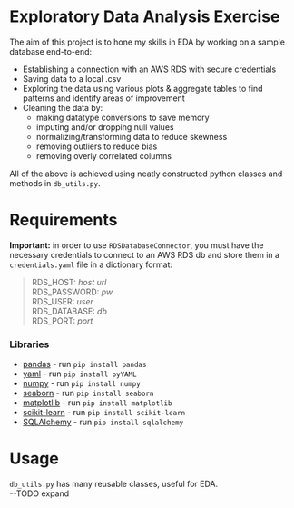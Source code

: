 # Exploratory Data Analysis Exercise

The aim of this project is to hone my skills in EDA by working on a sample database end-to-end:

* Establishing a connection with an AWS RDS with secure credentials
* Saving data to a local .csv
* Exploring the data using various plots & aggregate tables to find patterns and identify areas of improvement
* Cleaning the data by:
    * making datatype conversions to save memory
    * imputing and/or dropping null values
    * normalizing/transforming data to reduce skewness
    * removing outliers to reduce bias
    * removing overly correlated columns

All of the above is achieved using neatly constructed python classes and methods in `db_utils.py`.

# Requirements

**Important:** in order to use `RDSDatabaseConnector`, you must have the necessary credentials to connect to an AWS RDS db and store them in a `credentials.yaml` file in a dictionary format:
> RDS_HOST: *host url*  
> RDS_PASSWORD: *pw*  
> RDS_USER: *user*  
> RDS_DATABASE: *db*  
> RDS_PORT: *port*

### Libraries

- [pandas](https://github.com/pandas-dev/pandas) - run `pip install pandas`
- [yaml](https://github.com/yaml/pyyaml) - run `pip install pyYAML`
- [numpy](https://github.com/numpy/numpy) - run `pip install numpy`
- [seaborn](https://github.com/mwaskom/seaborn) - run `pip install seaborn`
- [matplotlib](https://github.com/matplotlib/matplotlib) - run `pip install matplotlib`
- [scikit-learn](https://github.com/scikit-learn/scikit-learn) - run `pip install scikit-learn`
- [SQLAlchemy](https://github.com/sqlalchemy/sqlalchemy) - run `pip install sqlalchemy`

# Usage

`db_utils.py` has many reusable classes, useful for EDA.  
--TODO expand

